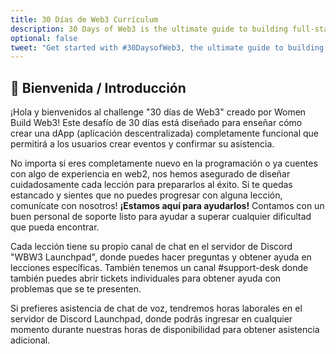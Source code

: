 ```yaml
---
title: 30 Días de Web3 Currículum
description: 30 Days of Web3 is the ultimate guide to building full-stack dapps on Ethereum. Get started with our free online curriculum here.
optional: false
tweet: "Get started with #30DaysofWeb3, the ultimate guide to building full-stack dapps with @womenbuildweb3 🚀"
---
```


## 👋 Bienvenida / Introducción

¡Hola y bienvenidos al challenge "30 días de Web3" creado por Women Build Web3! Este desafío de 30 días está diseñado para enseñar cómo crear una dApp (aplicación descentralizada) completamente funcional que permitirá a los usuarios crear eventos y confirmar su asistencia.

No importa si eres completamente nuevo en la programación o ya cuentes con algo de experiencia en web2, nos hemos asegurado de diseñar cuidadosamente cada lección para prepararlos al éxito. Si te quedas estancado y sientes que no puedes progresar con alguna lección, comunícate con nosotros! **¡Estamos aquí para ayudarlos!** Contamos con un buen personal de soporte listo para ayudar a superar cualquier dificultad que pueda encontrar.

Cada lección tiene su propio canal de chat en el servidor de Discord "WBW3 Launchpad", donde puedes hacer preguntas y obtener ayuda en lecciones específicas. También tenemos un canal #support-desk donde también puedes abrir tickets individuales para obtener ayuda con problemas que se te presenten.

Si prefieres asistencia de chat de voz, tendremos horas laborales en el servidor de Discord Launchpad, donde podrás ingresar en cualquier momento durante nuestras horas de disponibilidad para obtener asistencia adicional.
